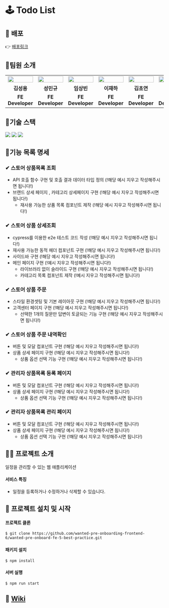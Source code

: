 # 🕹 Todo List

## 🎥 배포

👉 [배포링크](https://fruitte-renewal-fe-5.netlify.app/)
<br />

## 📌팀원 소개

<table align="center">
<tr >
<td align="center"><a href="https://github.com/LoggingCo"><img  src="https://avatars.githubusercontent.com/LoggingCo" width="100%"  height="50%"/></a></td>
<td align="center"><a href="https://github.com/sming0112"><img src="https://avatars.githubusercontent.com/sming0112" width="100%"  height="50%"/></a></td>
<td align="center"><a href="https://github.com/YSBINN"><img src="https://avatars.githubusercontent.com/YSBINN" width="100%" height="50%" /></a></td>
<td align="center"><a href="https://github.com/Leejha"><img src="https://avatars.githubusercontent.com/Leejha" width="100%"  height="50%"/></a></td>
<td align="center"><a href="https://github.com/vnfdusdl"><img src="https://avatars.githubusercontent.com/vnfdusdl" width="100%"  height="50%"/></a></td>
<td align="center"><a href="https://github.com/seriparkdev"><img src="https://avatars.githubusercontent.com/seriparkdev" width="100%"  height="50%"/></a></td>
</tr>
<tr>
<td align="center"><b>김성용</b></td>
<td align="center"><b>성민규</b></td>
<td align="center"><b>임상빈</b></td>
<td align="center"><b>이재하</b></td>
<td align="center"><b>김초연</b></td>
<td align="center"><b>박세리</b></td>
</tr>
<tr>
<td align="center"><b>FE Developer</b></td>
<td align="center"><b>FE Developer</b></td>
<td align="center"><b>FE Developer</b></td>
<td align="center"><b>FE Developer</b></td>
<td align="center"><b>FE Developer</b></td>
<td align="center"><b>FE Developer</b></td>
</tr>
</table>

## 📌기술 스택

![](https://img.shields.io/badge/TypeScript-3178C6?style=for-the-badge&logo=TypeScript&logoColor=white) ![](https://img.shields.io/badge/React-20232A?style=for-the-badge&logo=react&logoColor=61DAFB) ![](https://img.shields.io/badge/styled--components-DB7093?style=for-the-badge&logo=styled-components&logoColor=white)

## 📌기능 목록 명세

### ✔ 스토어 상품목록 조회

-   API 호출 함수 구현 및 호출 결과 데이터 타입 정의 (!해당 예시 지우고 작성해주시면 됩니다!)
-   브랜드 상세 페이지 , 카테고리 상세페이지 구현 (!해당 예시 지우고 작성해주시면 됩니다!)
    -   재사용 가능한 상품 목록 컴포넌트 제작 (!해당 예시 지우고 작성해주시면 됩니다!)

### ✔ 스토어 상품 상세조회

-   cypress를 이용한 e2e 테스트 코드 작성 (!해당 예시 지우고 작성해주시면 됩니다!)
-   재사용 가능한 동적 헤더 컴포넌트 구현 (!해당 예시 지우고 작성해주시면 됩니다!)
-   사이드바 구현 (!해당 예시 지우고 작성해주시면 됩니다!)
-   메인 페이지 구현 (!예시 지우고 작성해주시면 됩니다!)
    -   라이브러리 없이 슬라이드 구현 (!해당 예시 지우고 작성해주시면 됩니다!)
    -   카테고리 목록 컴포넌트 제작 (!예시 지우고 작성해주시면 됩니다!)

### ✔ 스토어 상품 주문

-   스타일 환경셋팅 및 기본 레이아웃 구현 (!해당 예시 지우고 작성해주시면 됩니다!)
-   고객센터 페이지 구현 (!해당 예시 지우고 작성해주시면 됩니다!)
    -   선택한 1개의 질문만 답변이 토글되는 기능 구현 (!해당 예시 지우고 작성해주시면 됩니다!)

### ✔ 스토어 상품 주문 내역확인

-   버튼 및 모달 컴포넌트 구현 (!해당 예시 지우고 작성해주시면 됩니다!)
-   상품 상세 페이지 구현 (!해당 예시 지우고 작성해주시면 됩니다!)
    -   상품 옵션 선택 기능 구현 (!해당 예시 지우고 작성해주시면 됩니다!)

### ✔ 관리자 상품목록 등록 페이지

-   버튼 및 모달 컴포넌트 구현 (!해당 예시 지우고 작성해주시면 됩니다!)
-   상품 상세 페이지 구현 (!해당 예시 지우고 작성해주시면 됩니다!)
    -   상품 옵션 선택 기능 구현 (!해당 예시 지우고 작성해주시면 됩니다!)

### ✔ 관리자 상품목록 관리 페이지

-   버튼 및 모달 컴포넌트 구현 (!해당 예시 지우고 작성해주시면 됩니다!)
-   상품 상세 페이지 구현 (!해당 예시 지우고 작성해주시면 됩니다!)
    -   상품 옵션 선택 기능 구현 (!해당 예시 지우고 작성해주시면 됩니다!)

## 🙋‍♂️ 프로젝트 소개

일정을 관리할 수 있는 웹 애플리케이션

#### 서비스 특징

-   일정을 등록하거나 수정하거나 삭제할 수 있습니다.

## 📌 프로젝트 설치 및 시작

#### 프로젝트 클론

```shell
$ git clone https://github.com/wanted-pre-onboarding-frontend-6/wanted-pre-onboard-fe-5-best-practice.git
```

#### 패키지 설치

```shell
$ npm install
```

#### 서버 실행

```shell
$ npm run start
```

## 📖 [Wiki](https://github.com/wanted-pre-onboarding-frontend-6/wanted-pre-onboard-fe-5-best-practice/wiki)
